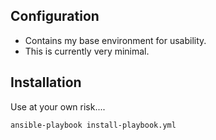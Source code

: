 ## Configuration
- Contains my base environment for usability.
- This is currently very minimal.

## Installation
Use at your own risk....
```
ansible-playbook install-playbook.yml
```
